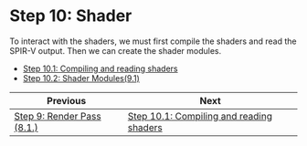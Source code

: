 # **Step 10: Shader**

To interact with the shaders, we must first compile the shaders and read the SPIR-V output. Then we can create the shader modules.
 - [Step 10.1: Compiling and reading shaders](compiling_and_reading_shaders.md)
 - [Step 10.2: Shader Modules(9.1)](shader_modules.md)

| Previous | Next |
|---|---|
| [Step 9: Render Pass (8.1.)](render_pass.md) | [Step 10.1: Compiling and reading shaders](compiling_and_reading_shaders.md) |
